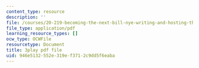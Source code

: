 ```yaml
---
content_type: resource
description: ''
file: /courses/20-219-becoming-the-next-bill-nye-writing-and-hosting-the-educational-show-january-iap-2015/946e5132552e319ef3712c9dd5f6eaba_AjK2zF9yN0k.pdf
file_type: application/pdf
learning_resource_types: []
ocw_type: OCWFile
resourcetype: Document
title: 3play pdf file
uid: 946e5132-552e-319e-f371-2c9dd5f6eaba
---
```

